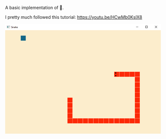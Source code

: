 A basic implementation of 🐍.

I pretty much followed this tutorial: https://youtu.be/HCwMb0KslX8

![Snake!!](images/snake.png)
